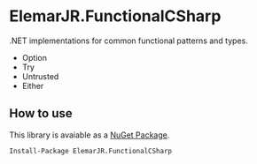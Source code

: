 # ElemarJR.FunctionalCSharp


.NET implementations for common functional patterns and types.

* Option
* Try
* Untrusted
* Either

## How to use
This library is avaiable as a [NuGet Package](https://www.nuget.org/packages/ElemarJR.FunctionalCSharp/1.0.0).

````
Install-Package ElemarJR.FunctionalCSharp
````
